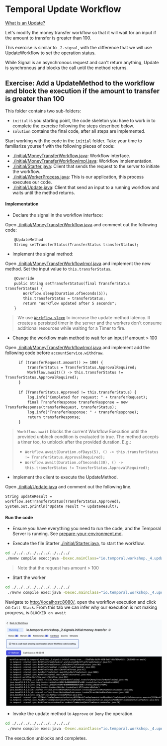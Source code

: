 # Temporal Update Workflow

[What is an Update?](https://docs.temporal.io/workflows#update) 

Let's modify the money transfer workflow so that it will wait for an input if the amount to transfer is greater than 100.

This exercise is similar to `_2.signal`, with the difference that we will use UpdateWorkflow to set the operation status.

While Signal is an asynchronous request and can't return anything, Update is synchronous and blocks the call until the method returns.

## Exercise: Add a UpdateMethod to the workflow and block the execution if the amount to transfer is greater than 100

This folder contains two sub-folders:
- `initial` is you starting point, the code skeleton you have to work in to complete the exercise following the
  steps described below.
- `solution` contains the final code, after all steps are implemented.


Start working with the code in the `initial` folder.
Take your time to familiarize yourself with the following pieces of code:
- [./initial/MoneyTransferWorkflow.java](initial/MoneyTransferWorkflow.java): Workflow interface.
- [./initial/MoneyTransferWorkflowImpl.java](initial/MoneyTransferWorkflowImpl.java): Workflow implementation.
- [./initial/Starter.java](initial/Starter.java): Client that sends the request to the server to initiate the workflow.
- [./initial/WorkerProcess.java](initial/WorkerProcess.java): This is our application, this process executes our code.
- [./initial/Update.java](initial/Update.java): Client that send an input to a running workflow and waits until the method returns.


####  Implementation

- Declare the signal in the workflow interface:

Open [./initial/MoneyTransferWorkflow.java](initial/MoneyTransferWorkflow.java) and comment out the following code:

```
    @UpdateMethod
    String setTransferStatus(TransferStatus transferStatus);
```


- Implement the signal method:

Open [./initial/MoneyTransferWorkflowImpl.java](initial/MoneyTransferWorkflowImpl.java) and implement the new method. Set the input value to `this.transferStatus`.

```
    @Override
    public String setTransferStatus(final TransferStatus transferStatus) {
        Workflow.sleep(Duration.ofSeconds(5));
        this.transferStatus = transferStatus;
        return "Workflow updated after 5 seconds";
    }

```

> We use [`Workflow.sleep`](https://docs.temporal.io/workflows#timer) to increase the update method latency. It creates 
a persisted timer in the server and the workers don't consume additional resources while waiting for a Timer to fire. 


- Change the workflow main method to wait for an input if amount > 100

Open [./initial/MoneyTransferWorkflowImpl.java](initial/MoneyTransferWorkflowImpl.java) and implement add the following code before `accountService.withdraw`.

```
      if (transferRequest.amount() >= 100) {
          transferStatus = TransferStatus.ApprovalRequired;
          Workflow.await(() -> this.transferStatus != TransferStatus.ApprovalRequired);
      }

      if (TransferStatus.Approved != this.transferStatus) {
          log.info("Completed for request: " + transferRequest);
          final TransferResponse transferResponse = new TransferResponse(transferRequest, transferStatus);
          log.info("TransferResponse: " + transferResponse);
          return transferResponse;
      }
```


> `Workflow.await` blocks the current Workflow Execution until the provided unblock condition is evaluated to true.
The method accepts a timer too, to unblock after the provided duration. E.g.:
> - `Workflow.await(Duration.ofDays(5), () -> this.transferStatus != TransferStatus.ApprovalRequired);`
> - `Workflow.await(Duration.ofSeconds(30), () -> this.transferStatus != TransferStatus.ApprovalRequired);`



- Implement the client to execute the UpdateMethod.

Open [./initial/Update.java](initial/Update.java) and comment out the following line.

```
String updateResult = workflow.setTransferStatus(TransferStatus.Approved);
System.out.println("Update result "+ updateResult);
```

####  Run the code

- Ensure you have everything you need to run the code, and the Temporal Server is running.
  See [prepare-your-environment.md](./../../../../../../../../prepare-your-environment.md).

- Execute the file Starter [./initial/Starter.java](initial/Starter.java), to start the workflow.

```bash
cd ./../../../../../../../../
./mvnw compile exec:java -Dexec.mainClass="io.temporal.workshop._4.update.initial.Starter"

```

> Note that the request has amount > 100

- Start the worker

```bash
cd ./../../../../../../../../
 ./mvnw compile exec:java -Dexec.mainClass="io.temporal.workshop._4.update.initial.WorkerProcess"

```

Navigate to  [http://localhost:8080/](http://localhost:8080/), open the workflow execution and click on `Call Stack`.
From this tab we can infer why our execution is not making progress, is `BLOCKED on await`

![](blockedOnAwait.png)



- Invoke the update method to `Approve` or `Deny` the operation.

```bash
cd ./../../../../../../../../
 ./mvnw compile exec:java -Dexec.mainClass="io.temporal.workshop._4.update.initial.Update"

```

The execution unblocks and completes.